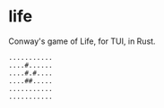 # life

Conway's game of Life, for TUI, in Rust.

```
...........
....#......
....#.#....
....##.....
...........
...........
```
